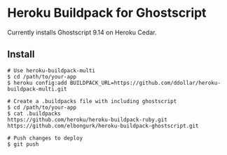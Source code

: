 # Heroku Buildpack for Ghostscript

Currently installs Ghostscript 9.14 on Heroku Cedar.

## Install

    # Use heroku-buildpack-multi
    $ cd /path/to/your-app
    $ heroku config:add BUILDPACK_URL=https://github.com/ddollar/heroku-buildpack-multi.git

    # Create a .buildpacks file with including ghostscript
    $ cd /path/to/your-app
    $ cat .buildpacks
    https://github.com/heroku/heroku-buildpack-ruby.git
    https://github.com/elbongurk/heroku-buildpack-ghostscript.git

    # Push changes to deploy
    $ git push
